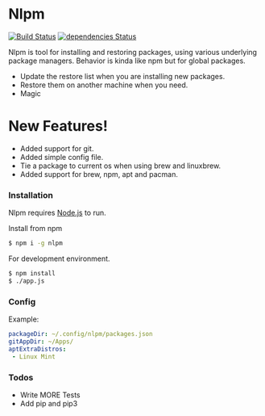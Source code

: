 # Nlpm

[![Build Status](https://travis-ci.org/Dirionz/nlpm.svg?branch=master)](https://travis-ci.org/Dirionz/nlpm) [![dependencies Status](https://david-dm.org/Dirionz/nlpm/status.svg)](https://david-dm.org/Dirionz/nlpm)

Nlpm is tool for installing and restoring packages, using various underlying package managers. Behavior is kinda like npm but for global packages.

  - Update the restore list when you are installing new packages.
  - Restore them on another machine when you need.
  - Magic

# New Features!

  - Added support for git.
  - Added simple config file.
  - Tie a package to current os when using brew and linuxbrew.
  - Added support for brew, npm, apt and pacman.

### Installation

Nlpm requires [Node.js](https://nodejs.org/) to run.

Install from npm

```sh
$ npm i -g nlpm
```

For development environment.

```sh
$ npm install
$ ./app.js
```

### Config

Example: 

```yml
packageDir: ~/.config/nlpm/packages.json
gitAppDir: ~/Apps/
aptExtraDistros:
 - Linux Mint
```

### Todos

 - Write MORE Tests
 - Add pip and pip3
